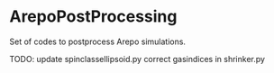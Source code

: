 # ArepoPostProcessing

Set of codes to postprocess Arepo simulations.

TODO: update spinclassellipsoid.py
correct gasindices in shrinker.py
